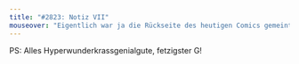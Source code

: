 ```yaml
---
title: "#2823: Notiz VII"
mouseover: "Eigentlich war ja die Rückseite des heutigen Comics gemeint."
---
```


PS:
Alles Hyperwunderkrassgenialgute, fetzigster G!

